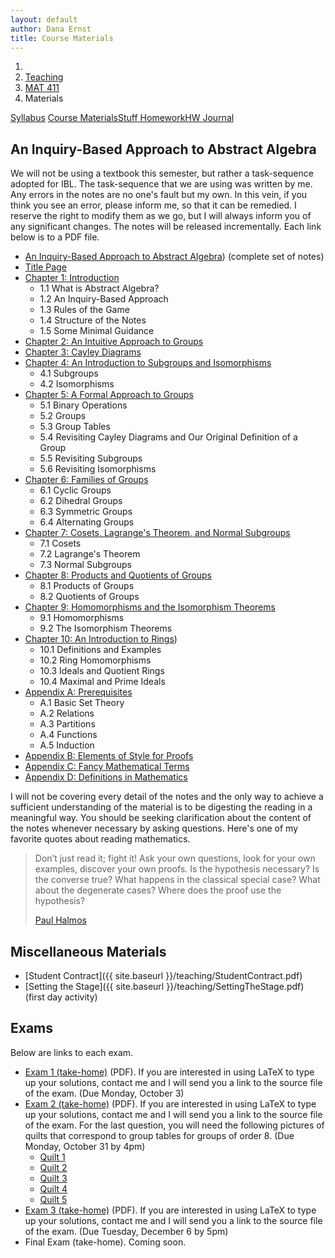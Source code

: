 ```yaml
---
layout: default
author: Dana Ernst
title: Course Materials
---
```


<ol class="breadcrumb">
  <li><a href="/"><i class="fa fa-home"></i></a></li>
  <li><a href="/teaching/">Teaching</a></li>
  <li><a href="/teaching/mat411f16">MAT 411</a></li>
  <li class="active">Materials</li>
</ol>

<div class="row">
<div class="col-xs-12">
<div class="btn-group btn-group-justified">
<a class="btn btn-default btn-success" href="{{site.baseurl}}/teaching/mat411f16/syllabus/">Syllabus</a>
<a class="btn btn-default btn-primary" href="{{site.baseurl}}/teaching/mat411f16/materials/">
<span class="hidden-xs">Course Materials</span><span class="visible-xs">Stuff</span>
</a>
<a class="btn btn-default btn-warning" href="{{site.baseurl}}/teaching/mat411f16/homework/">
<span class="hidden-xs">Homework</span><span class="visible-xs">HW</span>
</a>
<a class="btn btn-default btn-info" href="{{site.baseurl}}/teaching/mat411f16/journal/">Journal</a>
</div>
</div>
</div>

## An Inquiry-Based Approach to Abstract Algebra ##

We will not be using a textbook this semester, but rather a task-sequence adopted for IBL.  The task-sequence that we are using was written by me.  Any errors in the notes are no one's fault but my own.  In this vein, if you think you see an error, please inform me, so that it can be remedied.  I reserve the right to modify them as we go, but I will always inform you of any significant changes.  The notes will be released incrementally.  Each link below is to a PDF file.

- [An Inquiry-Based Approach to Abstract Algebra]({{site.baseurl}}/teaching/mat411f16/IBL-AbstractAlgebra.pdf)) (complete set of notes)
- [Title Page]({{site.baseurl}}/teaching/mat411f16/TitlePage.pdf)
- [Chapter 1: Introduction]({{site.baseurl}}/teaching/mat411f16/Introduction.pdf)
    - 1.1 What is Abstract Algebra?
    - 1.2 An Inquiry-Based Approach
    - 1.3 Rules of the Game
    - 1.4 Structure of the Notes
    - 1.5 Some Minimal Guidance
- [Chapter 2: An Intuitive Approach to Groups]({{site.baseurl}}/teaching/mat411f16/IntuitiveGroups.pdf)
- [Chapter 3: Cayley Diagrams]({{site.baseurl}}/teaching/mat411f16/CayleyDiagrams.pdf)
- [Chapter 4: An Introduction to Subgroups and Isomorphisms]({{site.baseurl}}/teaching/mat411f16/IntroSubgroupsIsomorphisms.pdf)
    - 4.1 Subgroups
    - 4.2 Isomorphisms
- [Chapter 5: A Formal Approach to Groups]({{site.baseurl}}/teaching/mat411f16/FormalGroups.pdf)
    - 5.1 Binary Operations
    - 5.2 Groups
    - 5.3 Group Tables
    - 5.4 Revisiting Cayley Diagrams and Our Original Definition of a Group
    - 5.5 Revisiting Subgroups
    - 5.6 Revisiting Isomorphisms
- [Chapter 6: Families of Groups]({{site.baseurl}}/teaching/mat411f16/Families.pdf)
    - 6.1 Cyclic Groups
    - 6.2 Dihedral Groups
    - 6.3 Symmetric Groups
    - 6.4 Alternating Groups
- [Chapter 7: Cosets, Lagrange's Theorem, and Normal Subgroups]({{site.baseurl}}/teaching/mat411f16/CosetsLagrangeNormal.pdf)
    - 7.1 Cosets
    - 7.2 Lagrange's Theorem
    - 7.3 Normal Subgroups
- [Chapter 8: Products and Quotients of Groups]({{site.baseurl}}/teaching/mat411f16/ProductsQuotients.pdf)
    - 8.1 Products of Groups
    - 8.2 Quotients of Groups
- [Chapter 9: Homomorphisms and the Isomorphism Theorems]({{site.baseurl}}/teaching/mat411f16/Homomorphisms.pdf)
    - 9.1 Homomorphisms
    - 9.2 The Isomorphism Theorems
- [Chapter 10: An Introduction to Rings]({{site.baseurl}}/teaching/mat411f16/Rings.pdf))
    - 10.1 Definitions and Examples
    - 10.2 Ring Homomorphisms
    - 10.3 Ideals and Quotient Rings
    - 10.4 Maximal and Prime Ideals
- [Appendix A: Prerequisites]({{site.baseurl}}/teaching/mat411f16/Prerequisites.pdf)
    - A.1 Basic Set Theory
    - A.2 Relations
    - A.3 Partitions
    - A.4 Functions
    - A.5 Induction
- [Appendix B: Elements of Style for Proofs]({{site.baseurl}}/teaching/mat411f16/ElementsOfStyle.pdf)
- [Appendix C: Fancy Mathematical Terms]({{site.baseurl}}/teaching/mat411f16/FancyMathematicalTerms.pdf)
- [Appendix D: Definitions in Mathematics]({{site.baseurl}}/teaching/mat411f16/Definitions.pdf)

I will not be covering every detail of the notes and the only way to achieve a sufficient understanding of the material is to be digesting the reading in a meaningful way.  You should be seeking clarification about the content of the notes whenever necessary by asking questions.  Here's one of my favorite quotes about reading mathematics.

<blockquote>
  <p>Don’t just read it; fight it! Ask your own questions, look for your own examples, discover your own proofs. Is the hypothesis necessary? Is the converse true? What happens in the classical special case? What about the degenerate cases? Where does the proof use the hypothesis?</p>
  <footer><a href="http://en.wikipedia.org/wiki/Paul_Halmos">Paul Halmos</a></footer>
</blockquote>

## Miscellaneous Materials ##
- [Student Contract]({{ site.baseurl }}/teaching/StudentContract.pdf)
- [Setting the Stage]({{ site.baseurl }}/teaching/SettingTheStage.pdf) (first day activity)

## Exams ##
Below are links to each exam.

- [Exam 1 (take-home)]({{site.baseurl}}/teaching/mat411f16/411Exam1-Home.pdf) (PDF). If you are interested in using LaTeX to type up your solutions, contact me and I will send you a link to the source file of the exam. (Due Monday, October 3)
- [Exam 2 (take-home)]({{site.baseurl}}/teaching/mat411f16/411Exam2-Home.pdf) (PDF). If you are interested in using LaTeX to type up your solutions, contact me and I will send you a link to the source file of the exam. For the last question, you will need the following pictures of quilts that correspond to group tables for groups of order 8. (Due Monday, October 31 by 4pm)
    - [Quilt 1]({{site.baseurl}}/teaching/mat411f16/Quilt1.JPG)
    - [Quilt 2]({{site.baseurl}}/teaching/mat411f16/Quilt2.JPG)
    - [Quilt 3]({{site.baseurl}}/teaching/mat411f16/Quilt3.JPG)
    - [Quilt 4]({{site.baseurl}}/teaching/mat411f16/Quilt4.JPG)
    - [Quilt 5]({{site.baseurl}}/teaching/mat411f16/Quilt5.JPG)
- [Exam 3 (take-home)]({{site.baseurl}}/teaching/mat411f16/411Exam3-Home.pdf) (PDF). If you are interested in using LaTeX to type up your solutions, contact me and I will send you a link to the source file of the exam. (Due Tuesday, December 6 by 5pm)
- Final Exam (take-home). Coming soon.

<!--
- [Exam 1 (take-home)]({{site.baseurl}}/teaching/mat411f16/411Exam1-Home.pdf) (PDF). If you are interested in using LaTeX to type up your solutions, contact me and I will send you a link to the source file of the exam. (Due Wednesday, February 24)
- [Exam 2 (take-home)]({{site.baseurl}}/teaching/mat411f16/411Exam2-Home.pdf) (PDF). If you are interested in using LaTeX to type up your solutions, contact me and I will send you a link to the source file of the exam. For the last question, you will need the following pictures of quilts that correspond to group tables for groups of order 8. (Due Monday, April 4)
    - [Quilt 1]({{site.baseurl}}/teaching/mat411f16/Quilt1.JPG)
    - [Quilt 2]({{site.baseurl}}/teaching/mat411f16/Quilt2.JPG)
    - [Quilt 3]({{site.baseurl}}/teaching/mat411f16/Quilt3.JPG)
    - [Quilt 4]({{site.baseurl}}/teaching/mat411f16/Quilt4.JPG)
    - [Quilt 5]({{site.baseurl}}/teaching/mat411f16/Quilt5.JPG)
- [Exam 3 (take-home)]({{site.baseurl}}/teaching/mat411f16/411Exam3-Home.pdf) (PDF). If you are interested in using LaTeX to type up your solutions, contact me and I will send you a link to the source file of the exam. (Due Wednesday, April 27)
- [Final Exam (take-home)]({{site.baseurl}}/teaching/mat411f16/411ExamFinal-Home.pdf) (PDF). If you are interested in using LaTeX to type up your solutions, contact me and I will send you a link to the source file of the exam. (Due by 5pm on Thursday, May 12) -->
